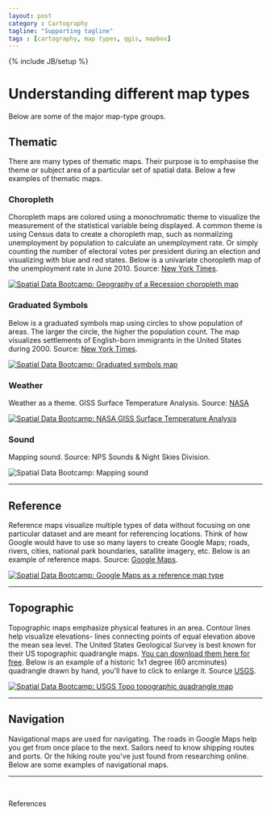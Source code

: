```yaml
---
layout: post
category : Cartography
tagline: "Supporting tagline"
tags : [cartography, map types, qgis, mapbox]
---
```


{% include JB/setup %} 

# Understanding different map types

Below are some of the major map-type groups.

## Thematic

There are many types of thematic maps. Their purpose is to emphasise the theme or subject area of a particular set of spatial data. Below a few examples of thematic maps.

### Choropleth

Choropleth maps are colored using a monochromatic theme to visualize the measurement of the statistical variable being displayed. A common theme is using Census data to create a choropleth map, such as normalizing unemployment by population to calculate an unemployment rate. Or simply counting the number of electoral votes per president during an election and visualizing with blue and red states. Below is a univariate choropleth map of the unemployment rate in June 2010. Source: [New York Times](http://www.nytimes.com/interactive/2009/03/03/us/20090303_LEONHARDT.html?scp=1&sq=recession%20map&st=cse&_r=0).

<a href="http://www.nytimes.com/interactive/2009/03/03/us/20090303_LEONHARDT.html?scp=1&sq=recession%20map&st=cse&_r=0" target="_blank" alt="Spatial Data Bootcamp: Geography of a Recession choropleth map">![Spatial Data Bootcamp: Geography of a Recession choropleth map]({{site.baseurl}}{{ASSET_PATH}}/images/geography-of-recession.jpg)</a>


### Graduated Symbols

Below is a graduated symbols map using circles to show population of areas. The larger the circle, the higher the population count. The map visualizes settlements of English-born immigrants in the United States during 2000. Source: [New York Times](http://www.nytimes.com/interactive/2009/03/10/us/20090310-immigration-explorer.html?_r=0).

<a href="http://www.nytimes.com/interactive/2009/03/10/us/20090310-immigration-explorer.html?_r=0" target="_blank" alt="Spatial Data Bootcamp: Graduated symbols map">![Spatial Data Bootcamp: Graduated symbols map]({{site.baseurl}}{{ASSET_PATH}}/images/graduated-symbols-map.jpg)</a>

### Weather

Weather as a theme. GISS Surface Temperature Analysis. Source: [NASA](http://data.giss.nasa.gov/gistemp/)

<a href="http://data.giss.nasa.gov/gistemp/" target="_blank" alt="Spatial Data Bootcamp: NASA GISS Surface Temperature Analysis">![Spatial Data Bootcamp: NASA GISS Surface Temperature Analysis]({{site.baseurl}}{{ASSET_PATH}}/images/surface-temp-analysis.jpg)</a>


### Sound

Mapping sound. Source: NPS Sounds & Night Skies Division.

![Spatial Data Bootcamp: Mapping sound]({{site.baseurl}}{{ASSET_PATH}}/images/soundscape-nps.jpg)

----

## Reference

Reference maps visualize multiple types of data without focusing on one particular dataset and are meant for referencing locations. Think of how Google would have to use so many layers to create Google Maps; roads, rivers, cities, national park boundaries, satallite imagery, etc. Below is an example of reference maps. Source: [Google Maps](https://www.google.com/maps/@32.25,-110.95,13z).

<a href="https://www.google.com/maps/@32.25,-110.95,13z" target="_blank">![Spatial Data Bootcamp: Google Maps as a reference map type]({{site.baseurl}}{{ASSET_PATH}}/images/spatial-data-bootcamp-google-maps.jpg)</a>

----

## Topographic

Topographic maps emphasize physical features in an area. Contour lines help visualize elevations- lines connecting points of equal elevation above the mean sea level. The United States Geological Survey is best known for their US topographic quadrangle maps. [You can download them here for free](http://nationalmap.gov/ustopo/). Below is an example of a historic 1x1 degree (60 arcminutes) quadrangle drawn by hand, you'll have to click to enlarge it. Source [USGS](http://nationalmap.gov/ustopo/UST_slideshow2/Black%20Canyon%20City_AZ/AZ_Prescott_315580_1887_250000.html).

<a href="http://nationalmap.gov/ustopo/UST_slideshow2/Black%20Canyon%20City_AZ/AZ_Prescott_315580_1887_250000.html" target="_blank">![Spatial Data Bootcamp: USGS Topo topographic quadrangle map]({{site.baseurl}}{{ASSET_PATH}}/images/usgs-prescott-quadrangle.jpg)</a>

----

## Navigation

Navigational maps are used for navigating. The roads in Google Maps help you get from once place to the next. Sailors need to know shipping routes and ports. Or the hiking route you've just found from researching online. Below are some examples of navigational maps.

----

<br>

References

[^1]: 

[^2]:


